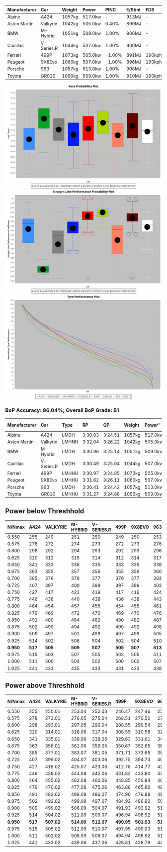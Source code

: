 | Manufacturer | Car        | Weight | Power   | PINC    | E/Stint | FDS     |
|:-|:-|:-|:-|:-|:-|:-|
| Alpine       | A424       | 1057kg | 517.0kw |    -    | 913MJ   |    -    |
| Aston Martin | Valkyrie   | 1042kg | 505.0kw | 0.40%   | 899MJ   |    -    |
| BMW          | M-Hybrid   | 1051kg | 509.0kw | 1.00%   | 906MJ   |    -    |
| Cadillac     | V-Series.R | 1044kg | 507.0kw | 1.00%   | 900MJ   |    -    |
| Ferrari      | 499P       | 1073kg | 505.0kw | -1.00%  | 891MJ   | 190kph  |
| Peugeot      | 9X8Evo     | 1060kg | 507.0kw | -1.00%  | 896MJ   | 190kph  |
| Porsche      | 963        | 1057kg | 513.0kw | 1.00%   | 908MJ   |    -    |
| Toyota       | GR010      | 1090kg | 509.0kw | 1.00%   | 910MJ   | 190kph  |

![PACECHART](./IMG/ACOMETHOD.png)
![STRAIGHTLINEPERFORMANCECHART](./IMG/ACOMETHOD_sp.png)
![TYREPERFORMANCECHART](./IMG/ACOMETHOD_tw.png)

### BoP Accuracy: 86.04%; Overall BoP Grade: B1
| Manufacturer | Car        | Type  | RP      | QP      | Weight | Power¹  | Threshhold | PINC    | Power²   | E/Stint | AVG Vmax  | FDS     | RDLC | L/Stint | BOP-Grade | Model Accuracy | Model Points | Match%  | SimDiff |
|:-|:-|:-|:-|:-|:-|:-|:-|:-|:-|:-|:-|:-|:-|:-|:-|:-|:-|:-|:-|
| Alpine       | A424       | LMDH  | 3:30.03 | 3:24.51 | 1057kg | 517.0kw | 210.0kph   |    -    | 517.00kw |  913MJ  | 324.55kph |    -    | 1.01 | 12      | -C1       | 99.58%         | 1429         | 79.46%  | -0.01   |
| Aston Martin | Valkyrie   | LMHNH | 3:32.04 | 3:26.22 | 1042kg | 505.0kw | 210.0kph   | 0.40%   | 507.00kw |  899MJ  | 308.55kph |    -    | 1.05 | 12      | +E1       | 100.00%        | 247          | 55.43%  | #       |
| BMW          | M-Hybrid   | LMDH  | 3:30.96 | 3:25.14 | 1051kg | 509.0kw | 210.0kph   | 1.00%   | 514.10kw |  906MJ  | 318.52kph |    -    | 1.03 | 12      | ~A1       | 99.97%         | 2912         | 100.00% | -0.12   |
| Cadillac     | V-Series.R | LMDH  | 3:30.49 | 3:25.04 | 1044kg | 507.0kw | 210.0kph   | 1.00%   | 512.10kw |  900MJ  | 322.94kph |    -    | 1.03 | 12      | -A2       | 99.49%         | 5225         | 91.45%  | +0.26   |
| Ferrari      | 499P       | LMHHU | 3:30.97 | 3:24.85 | 1073kg | 505.0kw | 210.0kph   | -1.00%  | 500.00kw |  891MJ  | 325.51kph | 190kph  | 1.03 | 12      | ~A1       | 100.00%        | 5378         | 98.75%  | +0.67   |
| Peugeot      | 9X8Evo     | LMHHU | 3:31.62 | 3:26.11 | 1060kg | 507.0kw | 210.0kph   | -1.00%  | 501.90kw |  896MJ  | 328.68kph | 190kph  | 1.00 | 12      | +B2       | 100.00%        | 1459         | 83.86%  | +0.30   |
| Porsche      | 963        | LMDH  | 3:30.41 | 3:24.42 | 1057kg | 513.0kw | 210.0kph   | 1.00%   | 518.10kw |  908MJ  | 320.23kph |    -    | 1.02 | 12      | -B1       | 99.92%         | 14207        | 86.95%  | +0.34   |
| Toyota       | GR010      | LMHHU | 3:31.27 | 3:24.88 | 1090kg | 509.0kw | 210.0kph   | 1.00%   | 514.10kw |  910MJ  | 324.29kph | 190kph  | 1.00 | 12      | +A2       | 99.86%         | 4280         | 92.46%  | +0.33   |

## Power below Threshhold
| N/Nmax    | A424    | VALKYRIE | M-HYBRID | V-SERIES.R | 499P    | 9X8EVO  | 963     | GR010   |
|:-|:-|:-|:-|:-|:-|:-|:-|:-|
|  0.550    |  255    |  249     |  251     |  250       |  249    |  250    |  253    |  251    |
|  0.575    |  278    |  272     |  274     |  273       |  272    |  273    |  276    |  274    |
|  0.600    |  298    |  292     |  294     |  293       |  292    |  293    |  296    |  294    |
|  0.625    |  320    |  312     |  315     |  314       |  312    |  314    |  317    |  315    |
|  0.650    |  341    |  333     |  336     |  335       |  333    |  335    |  338    |  336    |
|  0.675    |  363    |  355     |  357     |  356       |  355    |  356    |  360    |  357    |
|  0.700    |  385    |  376     |  379     |  377       |  376    |  377    |  382    |  379    |
|  0.725    |  407    |  397     |  400     |  399       |  397    |  399    |  403    |  400    |
|  0.750    |  427    |  417     |  421     |  419       |  417    |  419    |  424    |  421    |
|  0.775    |  446    |  436     |  440     |  438       |  436    |  438    |  443    |  440    |
|  0.800    |  464    |  454     |  457     |  455       |  454    |  455    |  461    |  457    |
|  0.825    |  479    |  469     |  472     |  470       |  469    |  470    |  476    |  472    |
|  0.850    |  491    |  480     |  484     |  482       |  480    |  482    |  487    |  484    |
|  0.875    |  502    |  490     |  494     |  492       |  490    |  492    |  498    |  494    |
|  0.900    |  509    |  497     |  501     |  499       |  497    |  499    |  505    |  501    |
|  0.925    |  514    |  502     |  506     |  504       |  502    |  504    |  510    |  506    |
| **0.950** | **517** | **505**  | **509**  | **507**    | **505** | **507** | **513** | **509** |
|  0.975    |  515    |  503     |  507     |  505       |  503    |  505    |  511    |  507    |
|  1.000    |  511    |  500     |  504     |  502       |  500    |  502    |  507    |  504    |
|  1.025    |  441    |  431     |  435     |  433       |  431    |  433    |  438    |  435    |

## Power above Threshhold
| N/Nmax    | A424    | VALKYRIE   | M-HYBRID   | V-SERIES.R | 499P       | 9X8EVO     | 963        | GR010      |
|:-|:-|:-|:-|:-|:-|:-|:-|:-|
|  0.550    |  255    |  250.01    |  253.04    |  252.03    |  246.47    |  247.46    |  255.06    |  253.04    |
|  0.575    |  278    |  273.01    |  276.05    |  275.04    |  268.51    |  270.50    |  278.07    |  276.05    |
|  0.600    |  298    |  293.01    |  297.05    |  296.04    |  288.55    |  290.54    |  299.08    |  297.05    |
|  0.625    |  320    |  314.01    |  318.06    |  317.04    |  308.59    |  310.58    |  321.08    |  318.06    |
|  0.650    |  341    |  335.01    |  339.06    |  338.05    |  329.63    |  331.61    |  342.09    |  339.06    |
|  0.675    |  363    |  356.01    |  361.06    |  359.05    |  350.67    |  352.65    |  364.09    |  361.06    |
|  0.700    |  385    |  377.01    |  383.07    |  381.05    |  371.71    |  373.69    |  386.10    |  383.07    |
|  0.725    |  407    |  399.02    |  404.07    |  403.06    |  392.75    |  394.73    |  407.10    |  404.07    |
|  0.750    |  427    |  419.02    |  425.07    |  423.06    |  412.78    |  414.77    |  428.11    |  425.07    |
|  0.775    |  446    |  438.02    |  444.08    |  442.06    |  431.82    |  433.80    |  447.11    |  444.08    |
|  0.800    |  464    |  455.02    |  462.08    |  460.06    |  448.85    |  450.84    |  465.12    |  462.08    |
|  0.825    |  479    |  470.02    |  477.08    |  475.06    |  463.88    |  465.86    |  480.12    |  477.08    |
|  0.850    |  491    |  482.02    |  488.09    |  486.07    |  474.90    |  476.88    |  492.12    |  488.09    |
|  0.875    |  502    |  492.02    |  499.09    |  497.07    |  484.92    |  486.90    |  503.13    |  499.09    |
|  0.900    |  509    |  499.02    |  506.09    |  504.07    |  491.93    |  493.92    |  510.13    |  506.09    |
|  0.925    |  514    |  504.02    |  511.09    |  509.07    |  496.94    |  498.92    |  515.13    |  511.09    |
| **0.950** | **517** | **507.02** | **514.09** | **512.07** | **499.95** | **501.93** | **518.13** | **514.09** |
|  0.975    |  515    |  505.02    |  512.09    |  510.07    |  497.95    |  499.93    |  516.13    |  512.09    |
|  1.000    |  511    |  502.02    |  508.09    |  506.07    |  494.94    |  496.92    |  512.13    |  508.09    |
|  1.025    |  441    |  433.02    |  439.08    |  437.06    |  426.81    |  428.79    |  442.11    |  439.08    |
